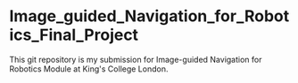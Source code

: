 # Image_guided_Navigation_for_Robotics_Final_Project
This git repository is my submission for Image-guided Navigation for Robotics Module at King's College London.
